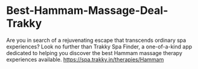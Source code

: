 # Best-Hammam-Massage-Deal-Trakky
Are you in search of a rejuvenating escape that transcends ordinary spa experiences? Look no further than Trakky Spa Finder, a one-of-a-kind app dedicated to helping you discover the best Hammam massage therapy experiences available. https://spa.trakky.in/therapies/Hammam
